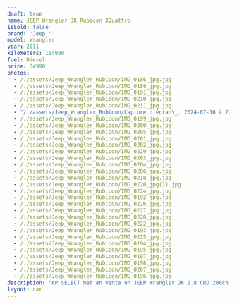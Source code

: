 ```yaml
---
draft: true
name: JEEP Wrangler JK Rubicon XQuattro
isSold: false
brand: 'Jeep '
model: Wrangler
year: 2011
kilometers: 114990
fuel: Diesel
price: 34990
photos:
  - /./assets/Jeep_Wrangler_Rubicon/IMG_0186_jpg.jpg
  - /./assets/Jeep_Wrangler_Rubicon/IMG_0189_jpg.jpg
  - /./assets/Jeep_Wrangler_Rubicon/IMG_0191_jpg.jpg
  - /./assets/Jeep_Wrangler_Rubicon/IMG_0210_jpg.jpg
  - /./assets/Jeep_Wrangler_Rubicon/IMG_0211_jpg.jpg
  - "/./assets/Jeep_Wrangler_Rubicon/Capture d’écran\_. 2024-07-16 à 22.59.43.jpeg.png"
  - /./assets/Jeep_Wrangler_Rubicon/IMG_0199_jpg.jpg
  - /./assets/Jeep_Wrangler_Rubicon/IMG_0200_jpg.jpg
  - /./assets/Jeep_Wrangler_Rubicon/IMG_0205_jpg.jpg
  - /./assets/Jeep_Wrangler_Rubicon/IMG_0201_jpg.jpg
  - /./assets/Jeep_Wrangler_Rubicon/IMG_0202_jpg.jpg
  - /./assets/Jeep_Wrangler_Rubicon/IMG_0229_jpg.jpg
  - /./assets/Jeep_Wrangler_Rubicon/IMG_0203_jpg.jpg
  - /./assets/Jeep_Wrangler_Rubicon/IMG_0204_jpg.jpg
  - /./assets/Jeep_Wrangler_Rubicon/IMG_0206_jpg.jpg
  - /./assets/Jeep_Wrangler_Rubicon/IMG_0218_jpg.jpg
  - /./assets/Jeep_Wrangler_Rubicon/IMG_0220_jpg(1).jpg
  - /./assets/Jeep_Wrangler_Rubicon/IMG_0224_jpg.jpg
  - /./assets/Jeep_Wrangler_Rubicon/IMG_0192_jpg.jpg
  - /./assets/Jeep_Wrangler_Rubicon/IMG_0226_jpg.jpg
  - /./assets/Jeep_Wrangler_Rubicon/IMG_0227_jpg.jpg
  - /./assets/Jeep_Wrangler_Rubicon/IMG_0228_jpg.jpg
  - /./assets/Jeep_Wrangler_Rubicon/IMG_0222_jpg.jpg
  - /./assets/Jeep_Wrangler_Rubicon/IMG_0193_jpg.jpg
  - /./assets/Jeep_Wrangler_Rubicon/IMG_0215_jpg.jpg
  - /./assets/Jeep_Wrangler_Rubicon/IMG_0194_jpg.jpg
  - /./assets/Jeep_Wrangler_Rubicon/IMG_0195_jpg.jpg
  - /./assets/Jeep_Wrangler_Rubicon/IMG_0197_jpg.jpg
  - /./assets/Jeep_Wrangler_Rubicon/IMG_0198_jpg.jpg
  - /./assets/Jeep_Wrangler_Rubicon/IMG_0207_jpg.jpg
  - /./assets/Jeep_Wrangler_Rubicon/IMG_0196_jpg.jpg
description: "AP SELECT met en vente un JEEP Wrangler JK 2.8 CRD 200ch BVA 3 portes\n\nModèle du 04/2011 avec 114990km.\n\nCouleur Noir metallic, intérieur tissus\n\nCarte grise France \U0001F1EB\U0001F1F7 4 places.\nHard top et bâche disponible\n\nCarnet d’entretien complet avec historique limpide.\n\nDernier service effectué fin 2023, pneus et freins récents.\n\nÉquipements et options :\n- Préparation extérieur XQuattro \U0001F1EE\U0001F1F9\n- Préparation mécanique XQuattro \U0001F1EE\U0001F1F9\n- Jantes et pneus OffRoad\n- Boîte auto 5\n- Châssis haut\n- Feux de jour à LED\n- Feux arrière LED\n- Vitrage arrière surteinté\n- Connexion Ipod et USB\n- Affichage multifonctions plus\n- Climatisation auto\n- Éclairage et essuie-glaces automatique\n- Rétroviseurs rabattable électriquement et chauffants\n- Rétroviseurs int / ext Electrochrome\n- Bluetooth\n- Éclairage d ambiance\n\nDisponible et visible sur RDV pour acheteur sérieux.\n\nRéalisation des démarches d'immatriculation.\n\nAP SELECT c'est des solutions de courtage et conciergerie sur mesure pour profiter librement de sa passion et de son patrimoine.\n\nPrenez le volant, AP SELECT s'occupe du reste"
layout: car
---
```


